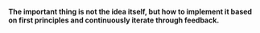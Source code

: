 <p>
  <b>The important thing is not the idea itself, but how to implement it based on first principles and continuously iterate through feedback.</b>
</p>
